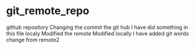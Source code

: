 # git_remote_repo
github repository 
Changing the commit the git hub
I have did something in this file localy 
Modified the remote 
Modified locally 
I have added git words
change from remote2
